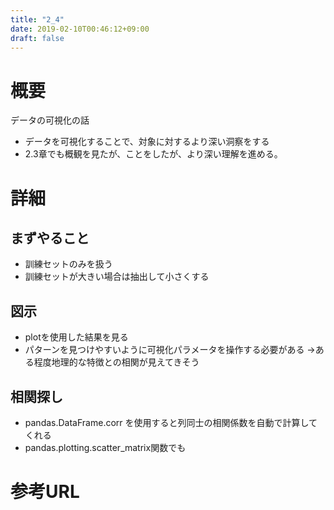 ```yaml
---
title: "2_4"
date: 2019-02-10T00:46:12+09:00
draft: false
---
```


# 概要
データの可視化の話
- データを可視化することで、対象に対するより深い洞察をする
- 2.3章でも概観を見たが、ことをしたが、より深い理解を進める。

# 詳細
## まずやること
- 訓練セットのみを扱う
- 訓練セットが大きい場合は抽出して小さくする

## 図示
- plotを使用した結果を見る
- パターンを見つけやすいように可視化パラメータを操作する必要がある
  →ある程度地理的な特徴との相関が見えてきそう

## 相関探し
- pandas.DataFrame.corr を使用すると列同士の相関係数を自動で計算してくれる
- pandas.plotting.scatter_matrix関数でも

##

# 参考URL

